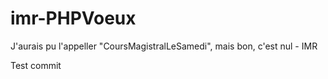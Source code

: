 # imr-PHPVoeux
J'aurais pu l'appeller "CoursMagistralLeSamedi", mais bon, c'est nul - IMR

Test commit
